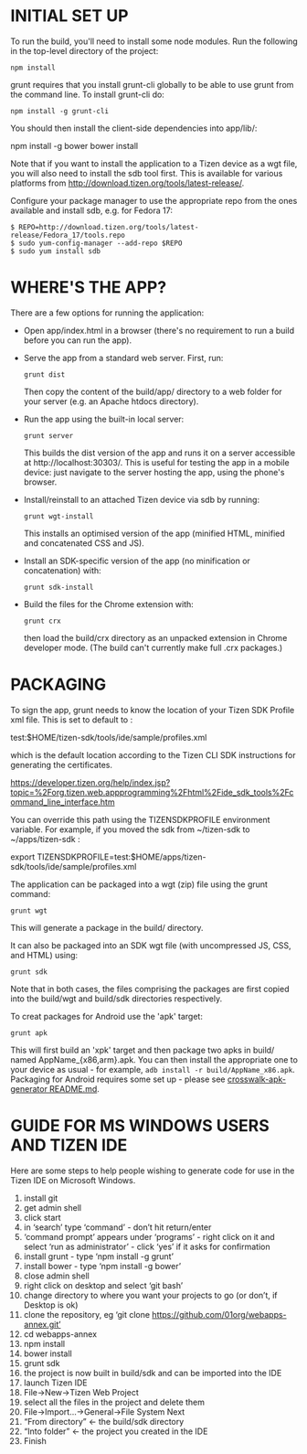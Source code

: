 # INITIAL SET UP

To run the build, you'll need to install some node modules.
Run the following in the top-level directory of the project:

    npm install

grunt requires that you install grunt-cli globally
to be able to use grunt from the command line. To install
grunt-cli do:

    npm install -g grunt-cli

You should then install the client-side dependencies into app/lib/:

  npm install -g bower
  bower install

Note that if you want to install the application to a Tizen device
as a wgt file, you will also need to install the sdb tool first.
This is available for various platforms from
http://download.tizen.org/tools/latest-release/.

Configure your package manager to use the appropriate repo from the
ones available and install sdb, e.g. for Fedora 17:

    $ REPO=http://download.tizen.org/tools/latest-release/Fedora_17/tools.repo
    $ sudo yum-config-manager --add-repo $REPO
    $ sudo yum install sdb

# WHERE'S THE APP?

There are a few options for running the application:

*   Open app/index.html in a browser (there's no requirement to
    run a build before you can run the app).

*   Serve the app from a standard web server. First, run:

        grunt dist

    Then copy the content of the build/app/ directory to a web folder
    for your server (e.g. an Apache htdocs directory).

*   Run the app using the built-in local server:

        grunt server

    This builds the dist version of the app and runs it on a server
    accessible at http://localhost:30303/. This is useful for testing the
    app in a mobile device: just navigate to the server hosting
    the app, using the phone's browser.

*   Install/reinstall to an attached Tizen device via sdb by running:

        grunt wgt-install

    This installs an optimised version of the app (minified HTML,
    minified and concatenated CSS and JS).

*   Install an SDK-specific version of the app (no minification or
    concatenation) with:

        grunt sdk-install

*   Build the files for the Chrome extension with:

        grunt crx

    then load the build/crx directory as an unpacked extension in Chrome
    developer mode. (The build can't currently make full .crx packages.)

# PACKAGING

To sign the app, grunt needs to know the location of your Tizen SDK
Profile xml file. This is set to default to :

  test:$HOME/tizen-sdk/tools/ide/sample/profiles.xml

which is the default location according to the Tizen CLI SDK instructions
for generating the certificates.

<https://developer.tizen.org/help/index.jsp?topic=%2Forg.tizen.web.appprogramming%2Fhtml%2Fide_sdk_tools%2Fcommand_line_interface.htm>

You can override this path using the TIZENSDKPROFILE environment
variable. For example, if you moved the sdk from ~/tizen-sdk to
~/apps/tizen-sdk :

  export TIZENSDKPROFILE=test:$HOME/apps/tizen-sdk/tools/ide/sample/profiles.xml

The application can be packaged into a wgt (zip) file using the grunt
command:

    grunt wgt

This will generate a package in the build/ directory.

It can also be packaged into an SDK wgt file (with uncompressed JS,
CSS, and HTML) using:

    grunt sdk

Note that in both cases, the files comprising the packages are
first copied into the build/wgt and build/sdk directories respectively.

To creat packages for Android use the 'apk' target:

    grunt apk

This will first build an 'xpk' target and then package two apks in
build/ named AppName_{x86,arm}.apk.
You can then install the appropriate one to your device as usual -
for example, ```adb install -r build/AppName_x86.apk```.
Packaging for Android requires some set up - please see
[crosswalk-apk-generator README.md](https://github.com/crosswalk-project/crosswalk-apk-generator/blob/master/README.md#pre-requisites).

# GUIDE FOR MS WINDOWS USERS AND TIZEN IDE

Here are some steps to help people wishing to generate code for use in the Tizen IDE on Microsoft Windows.

1. install git
1. get admin shell
1. click start
1. in ‘search’ type ‘command’ - don’t hit return/enter
1. ‘command prompt’ appears under ‘programs’ - right click on it and select ‘run as administrator’ - click ‘yes’ if it asks for confirmation
1. install grunt - type ‘npm install -g grunt’
1. install bower - type ‘npm install -g bower’
1. close admin shell
1. right click on desktop and select ‘git bash’
1. change directory to where you want your projects to go (or don’t, if Desktop is ok)
1. clone the repository, eg ‘git clone https://github.com/01org/webapps-annex.git’
1. cd webapps-annex
1. npm install
1. bower install
1. grunt sdk
1. the project is now built in build/sdk and can be imported into the IDE
1. launch Tizen IDE
1. File->New->Tizen Web Project
1. select all the files in the project and delete them
1. File->Import…->General->File System Next
1. “From directory” <- the build/sdk directory
1. “Into folder” <- the project you created in the IDE
1. Finish

